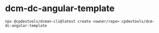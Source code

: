 # dcm-dc-angular-template

`npx @cpdevtools/dcman-cli@latest create <owner/repo> cpdevtools/dcm-dc-angular-template`